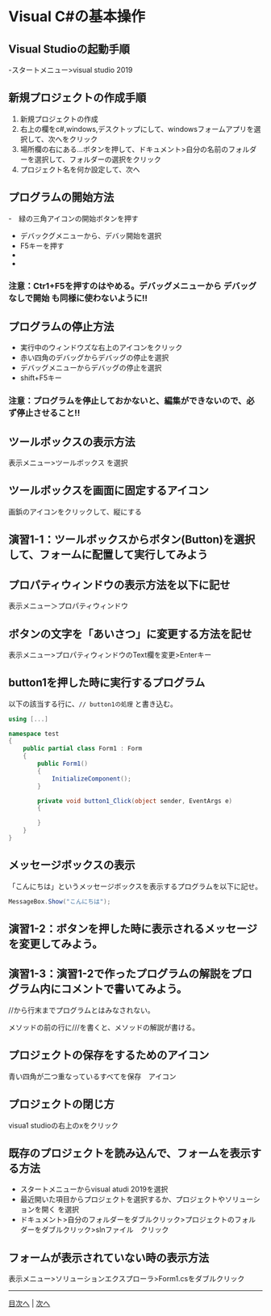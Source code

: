 # Visual C#の基本操作
## Visual Studioの起動手順
-スタートメニュー>visual studio 2019


## 新規プロジェクトの作成手順
1.	 新規プロジェクトの作成
2.	 右上の欄をc#,windows,デスクトップにして、windowsフォームアプリを選択して、次へをクリック
3.	 場所欄の右にある...ボタンを押して、ドキュメント>自分の名前のフォルダーを選択して、フォルダーの選択をクリック
4.	 プロジェクト名を何か設定して、次へ

## プログラムの開始方法
-　緑の三角アイコンの開始ボタンを押す
-  デバックグメニューから、デバッ開始を選択
-  F5キーを押す
-
-

### 注意：Ctr1+F5を押すのはやめる。デバッグメニューから デバッグなしで開始 も同様に使わないように!!

## プログラムの停止方法
- 実行中のウィンドウズな右上のアイコンをクリック
- 赤い四角のデバッグからデバッグの停止を選択
- デバッグメニューからデバッグの停止を選択
- shift+F5キー

### 注意：プログラムを停止しておかないと、編集ができないので、必ず停止させること!!

## ツールボックスの表示方法
表示メニュー>ツールボックス を選択


## ツールボックスを画面に固定するアイコン
画鋲のアイコンをクリックして、縦にする


## 演習1-1：ツールボックスからボタン(Button)を選択して、フォームに配置して実行してみよう



## プロパティウィンドウの表示方法を以下に記せ
表示メニュー＞プロパティウィンドウ


## ボタンの文字を「あいさつ」に変更する方法を記せ
表示メニュー>プロパティウィンドウのText欄を変更>Enterキー


## button1を押した時に実行するプログラム
以下の該当する行に、`// button1の処理` と書き込む。

```cs
using [...]

namespace test
{
    public partial class Form1 : Form
    {
        public Form1()
        {
            InitializeComponent();
        }

        private void button1_Click(object sender, EventArgs e)
        {

        }
    }
}
```

## メッセージボックスの表示
「こんにちは」というメッセージボックスを表示するプログラムを以下に記せ。

```cs
MessageBox.Show("こんにちは");
```

## 演習1-2：ボタンを押した時に表示されるメッセージを変更してみよう。



## 演習1-3：演習1-2で作ったプログラムの解説をプログラム内にコメントで書いてみよう。
//から行末までプログラムとはみなされない。

メソッドの前の行に///を書くと、メソッドの解説が書ける。

## プロジェクトの保存をするためのアイコン

青い四角が二つ重なっているすべてを保存　アイコン

## プロジェクトの閉じ方

visua1 studioの右上のxをクリック

## 既存のプロジェクトを読み込んで、フォームを表示する方法
- スタートメニューからvisual atudi 2019を選択
- 最近開いた項目からプロジェクトを選択するか、プロジェクトやソリューションを開く を選択
- ドキュメント>自分のフォルダーをダブルクリック>プロジェクトのフォルダーをダブルクリック>slnファイル　クリック

## フォームが表示されていない時の表示方法
表示メニュー>ソリューションエクスプローラ>Form1.csをダブルクリック

---

[目次へ](README.md#%E7%9B%AE%E6%AC%A1) | [次へ](README.md#%E3%83%97%E3%83%AD%E3%82%B0%E3%83%A9%E3%83%9F%E3%83%B3%E3%82%B0%E3%81%AE%E8%82%9D)
